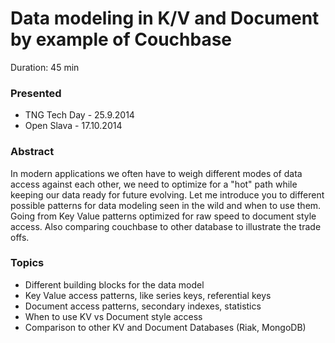 Data modeling in K/V and Document by example of Couchbase
=========================================================

Duration: 45 min

### Presented

- TNG Tech Day - 25.9.2014
- Open Slava - 17.10.2014

### Abstract

In modern applications we often have to weigh different modes of data access
against each other, we need to optimize for a "hot" path while keeping our data
ready for future evolving.
Let me introduce you to different possible patterns for data modeling seen in
the wild and when to use them. Going from Key Value patterns optimized for raw
speed to document style access. Also comparing couchbase to other database to
illustrate the trade offs.

### Topics

- Different building blocks for the data model
- Key Value access patterns, like series keys, referential keys
- Document access patterns, secondary indexes, statistics
- When to use KV vs Document style access
- Comparison to other KV and Document Databases (Riak, MongoDB)
